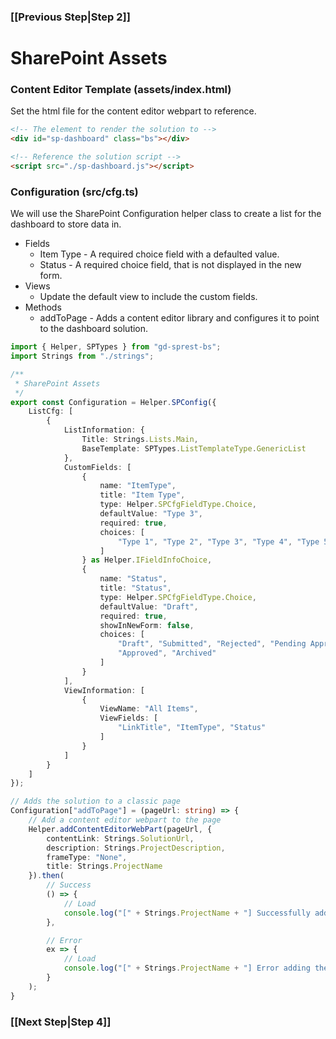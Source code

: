 ### [[Previous Step|Step 2]]

# SharePoint Assets

### Content Editor Template (assets/index.html)

Set the html file for the content editor webpart to reference.

```html
<!-- The element to render the solution to -->
<div id="sp-dashboard" class="bs"></div>

<!-- Reference the solution script -->
<script src="./sp-dashboard.js"></script>
```

### Configuration (src/cfg.ts)

We will use the SharePoint Configuration helper class to create a list for the dashboard to store data in.

- Fields
  - Item Type - A required choice field with a defaulted value.
  - Status - A required choice field, that is not displayed in the new form.
- Views
  - Update the default view to include the custom fields.
- Methods
  - addToPage - Adds a content editor library and configures it to point to the dashboard solution.

```ts
import { Helper, SPTypes } from "gd-sprest-bs";
import Strings from "./strings";

/**
 * SharePoint Assets
 */
export const Configuration = Helper.SPConfig({
    ListCfg: [
        {
            ListInformation: {
                Title: Strings.Lists.Main,
                BaseTemplate: SPTypes.ListTemplateType.GenericList
            },
            CustomFields: [
                {
                    name: "ItemType",
                    title: "Item Type",
                    type: Helper.SPCfgFieldType.Choice,
                    defaultValue: "Type 3",
                    required: true,
                    choices: [
                        "Type 1", "Type 2", "Type 3", "Type 4", "Type 5"
                    ]
                } as Helper.IFieldInfoChoice,
                {
                    name: "Status",
                    title: "Status",
                    type: Helper.SPCfgFieldType.Choice,
                    defaultValue: "Draft",
                    required: true,
                    showInNewForm: false,
                    choices: [
                        "Draft", "Submitted", "Rejected", "Pending Approval",
                        "Approved", "Archived"
                    ]
                }
            ],
            ViewInformation: [
                {
                    ViewName: "All Items",
                    ViewFields: [
                        "LinkTitle", "ItemType", "Status"
                    ]
                }
            ]
        }
    ]
});

// Adds the solution to a classic page
Configuration["addToPage"] = (pageUrl: string) => {
    // Add a content editor webpart to the page
    Helper.addContentEditorWebPart(pageUrl, {
        contentLink: Strings.SolutionUrl,
        description: Strings.ProjectDescription,
        frameType: "None",
        title: Strings.ProjectName
    }).then(
        // Success
        () => {
            // Load
            console.log("[" + Strings.ProjectName + "] Successfully added the solution to the page.", pageUrl);
        },

        // Error
        ex => {
            // Load
            console.log("[" + Strings.ProjectName + "] Error adding the solution to the page.", ex);
        }
    );
}
```

### [[Next Step|Step 4]]